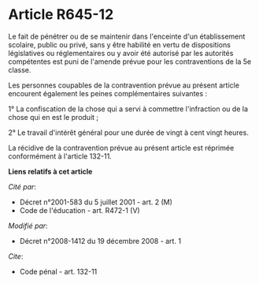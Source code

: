 # Article R645-12

Le fait de pénétrer ou de se maintenir dans l'enceinte d'un établissement scolaire, public ou privé, sans y être habilité en
vertu de dispositions législatives ou réglementaires ou y avoir été autorisé par les autorités compétentes est puni de
l'amende prévue pour les contraventions de la 5e classe. 

Les personnes coupables de la contravention prévue au présent article encourent également les peines complémentaires
suivantes : 

1° La confiscation de la chose qui a servi à commettre l'infraction ou de la chose qui en est le produit ; 

2° Le travail d'intérêt général pour une durée de vingt à cent vingt heures. 

La récidive de la contravention prévue au présent article est réprimée conformément à l'article 132-11.

**Liens relatifs à cet article**

_Cité par_:

  - Décret n°2001-583 du 5 juillet 2001 - art. 2 (M)
  - Code de l'éducation - art. R472-1 (V)

_Modifié par_:

  - Décret n°2008-1412 du 19 décembre 2008 - art. 1

_Cite_:

  - Code pénal - art. 132-11

